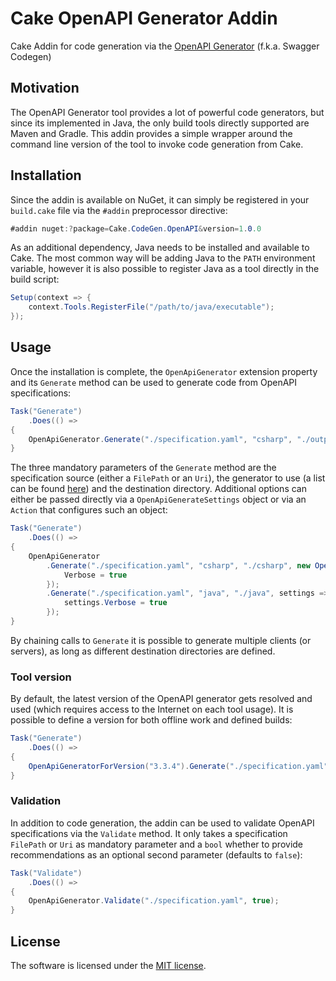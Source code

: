 # Cake OpenAPI Generator Addin
Cake Addin for code generation via the [OpenAPI Generator](https://openapi-generator.tech/) (f.k.a. Swagger Codegen)

## Motivation
The OpenAPI Generator tool provides a lot of powerful code generators, but since its implemented in Java, the only build tools directly supported are Maven and Gradle. This addin provides a simple wrapper around the command line version of the tool to invoke code generation from Cake.

## Installation
Since the addin is available on NuGet, it can simply be registered in your `build.cake` file via the `#addin` preprocessor directive:

``` csharp
#addin nuget:?package=Cake.CodeGen.OpenAPI&version=1.0.0
```

As an additional dependency, Java needs to be installed and available to Cake. The most common way will be adding Java to the `PATH` environment variable, however it is also possible to register Java as a tool directly in the build script:

``` csharp
Setup(context => {
    context.Tools.RegisterFile("/path/to/java/executable");
});
```

## Usage
Once the installation is complete, the `OpenApiGenerator` extension property and its `Generate` method can be used to generate code from OpenAPI specifications:

``` csharp
Task("Generate")
    .Does(() =>
{
    OpenApiGenerator.Generate("./specification.yaml", "csharp", "./output");
}
```

The three mandatory parameters of the `Generate` method are the specification source (either a `FilePath` or an `Uri`), the generator to use (a list can be found [here](https://openapi-generator.tech/docs/generators.html)) and the destination directory. Additional options can either be passed directly via a `OpenApiGenerateSettings` object or via an `Action` that configures such an object:

``` csharp
Task("Generate")
    .Does(() =>
{
    OpenApiGenerator
    	.Generate("./specification.yaml", "csharp", "./csharp", new OpenApiGenerateSettings() {
    		Verbose = true
    	});
    	.Generate("./specification.yaml", "java", "./java", settings => {
    		settings.Verbose = true
    	});
}
```

By chaining calls to `Generate` it is possible to generate multiple clients (or servers), as long as different destination directories are defined.

### Tool version
By default, the latest version of the OpenAPI generator gets resolved and used (which requires access to the Internet on each tool usage). It is possible to define a version for both offline work and defined builds:

``` csharp
Task("Generate")
    .Does(() =>
{
    OpenApiGeneratorForVersion("3.3.4").Generate("./specification.yaml", "csharp", "./output");
}
```

### Validation
In addition to code generation, the addin can be used to validate OpenAPI specifications via the `Validate` method. It only takes a specification `FilePath` or `Uri` as mandatory parameter and a `bool` whether to provide recommendations as an optional second parameter (defaults to `false`):

``` csharp
Task("Validate")
    .Does(() =>
{
    OpenApiGenerator.Validate("./specification.yaml", true);
}
```

## License
The software is licensed under the [MIT license](https://github.com/lukoerfer/cake-openapi/blob/master/LICENSE).
